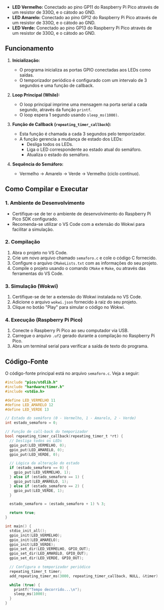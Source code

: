 
*   **LED Vermelho:** Conectado ao pino GP11 do Raspberry Pi Pico através de um resistor de 330Ω, e o cátodo ao GND.
*   **LED Amarelo:** Conectado ao pino GP12 do Raspberry Pi Pico através de um resistor de 330Ω, e o cátodo ao GND.
*   **LED Verde:** Conectado ao pino GP13 do Raspberry Pi Pico através de um resistor de 330Ω, e o cátodo ao GND.

## Funcionamento

1.  **Inicialização:**
    *   O programa inicializa as portas GPIO conectadas aos LEDs como saídas.
    *   O temporizador periódico é configurado com um intervalo de 3 segundos e uma função de callback.

2.  **Loop Principal (While):**
    *   O loop principal imprime uma mensagem na porta serial a cada segundo, através da função `printf`.
    *   O loop espera 1 segundo usando `sleep_ms(1000)`.

3.  **Função de Callback (`repeating_timer_callback`):**
    *   Esta função é chamada a cada 3 segundos pelo temporizador.
    *   A função gerencia a mudança de estado dos LEDs:
        *   Desliga todos os LEDs.
        *   Liga o LED correspondente ao estado atual do semáforo.
        *   Atualiza o estado do semáforo.

4.  **Sequência do Semáforo:**
    *   Vermelho -> Amarelo -> Verde -> Vermelho (ciclo contínuo).

## Como Compilar e Executar

### 1. Ambiente de Desenvolvimento

*   Certifique-se de ter o ambiente de desenvolvimento do Raspberry Pi Pico SDK configurado.
*   Recomenda-se utilizar o VS Code com a extensão do Wokwi para facilitar a simulação.

### 2. Compilação

1.  Abra o projeto no VS Code.
2.  Crie um novo arquivo chamado `semaforo.c` e cole o código C fornecido.
3.  Configure o arquivo `CMakeLists.txt` com as informações do seu projeto.
4.  Compile o projeto usando o comando `CMake` e `Make`, ou através das ferramentas do VS Code.

### 3. Simulação (Wokwi)

1.  Certifique-se de ter a extensão do Wokwi instalada no VS Code.
2.  Adicione o arquivo `wokwi.json` fornecido à raiz do seu projeto.
3.  Clique no botão "Play" para simular o código no Wokwi.

### 4. Execução (Raspberry Pi Pico)

1.  Conecte o Raspberry Pi Pico ao seu computador via USB.
2.  Carregue o arquivo `.uf2` gerado durante a compilação no Raspberry Pi Pico.
3.  Abra um terminal serial para verificar a saída de texto do programa.

## Código-Fonte

O código-fonte principal está no arquivo `semaforo.c`. Veja a seguir:

```c
#include "pico/stdlib.h"
#include "hardware/timer.h"
#include <stdio.h>

#define LED_VERMELHO 11
#define LED_AMARELO 12
#define LED_VERDE 13

// Estado do semáforo (0 - Vermelho, 1 - Amarelo, 2 - Verde)
int estado_semaforo = 0;

// Função de call-back do temporizador
bool repeating_timer_callback(repeating_timer_t *rt) {
  // Desliga todos os LEDs
  gpio_put(LED_VERMELHO, 0);
  gpio_put(LED_AMARELO, 0);
  gpio_put(LED_VERDE, 0);

  // Lógica da alteração do estado
  if (estado_semaforo == 0) {
    gpio_put(LED_VERMELHO, 1);
  } else if (estado_semaforo == 1) {
    gpio_put(LED_AMARELO, 1);
  } else if (estado_semaforo == 2) {
    gpio_put(LED_VERDE, 1);
  }

  estado_semaforo = (estado_semaforo + 1) % 3;

  return true;
}

int main() {
  stdio_init_all();
  gpio_init(LED_VERMELHO);
  gpio_init(LED_AMARELO);
  gpio_init(LED_VERDE);
  gpio_set_dir(LED_VERMELHO, GPIO_OUT);
  gpio_set_dir(LED_AMARELO, GPIO_OUT);
  gpio_set_dir(LED_VERDE, GPIO_OUT);

  // Configura o temporizador periódico
  repeating_timer_t timer;
  add_repeating_timer_ms(3000, repeating_timer_callback, NULL, &timer);

  while (true) {
    printf("Tempo decorrido...\n");
    sleep_ms(1000);
  }
}
